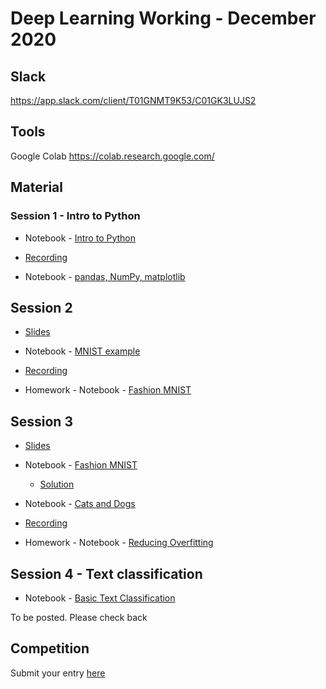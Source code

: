 # Deep Learning Working - December 2020

## Slack

https://app.slack.com/client/T01GNMT9K53/C01GK3LUJS2

## Tools

Google Colab https://colab.research.google.com/

## Material

### Session 1 - Intro to Python

* Notebook - [Intro to Python](https://bit.ly/2W7tvmY)

* [Recording](https://pace.hosted.panopto.com/Panopto/Pages/Viewer.aspx?id=65023911-7c53-4572-80fb-ac8e018355a5) 

* Notebook - [pandas, NumPy, matplotlib](https://bit.ly/2LoOlMx)

## Session 2

* [Slides](https://bit.ly/3gKGepj)

* Notebook - [MNIST example](https://colab.research.google.com/github/random-forests/IWD-2020/blob/master/iwd_2020.ipynb)

* [Recording](https://pace.hosted.panopto.com/Panopto/Pages/Viewer.aspx?id=112fe430-46d7-4485-91f5-ac91018b603b)

* Homework - Notebook - [Fashion MNIST](https://colab.research.google.com/github/random-forests/IWD-2020/blob/master/iwd_2020.ipynb)

## Session 3

* [Slides](https://bit.ly/3gKGepj)

* Notebook - [Fashion MNIST](https://colab.research.google.com/github/random-forests/IWD-2020/blob/master/iwd_2020.ipynb)

  * [Solution](https://colab.research.google.com/drive/1P2q0609IwVirmzBEryfEBmMvsrg1qxiA?usp=sharing)

* Notebook - [Cats and Dogs](https://colab.research.google.com/github/random-forests/IWD-2020/blob/master/iwd_2020.ipynb)

* [Recording](https://pace.hosted.panopto.com/Panopto/Pages/Viewer.aspx?id=5b03136a-341f-44dc-b3ca-ac9301812767)

* Homework - Notebook - [Reducing Overfitting](https://colab.research.google.com/github/random-forests/IWD-2020/blob/master/iwd_2020.ipynb)

## Session 4 - Text classification

* Notebook - [Basic Text Classification](https://www.tensorflow.org/tutorials/keras/text_classification)

To be posted. Please check back

## Competition 

Submit your entry [here](http://bit.ly/2KlWdOF) 

